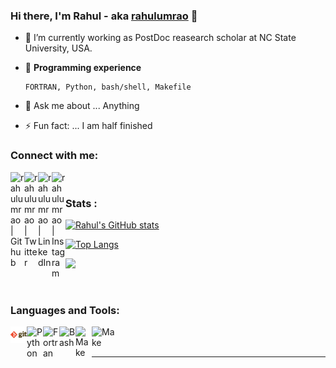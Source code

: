 ### Hi there, I'm  Rahul - aka [rahulumrao](https://github.com/rahulumrao) 👋

- 🔭 I’m currently working as PostDoc reasearch scholar at NC State University, USA.
- 🌱 **Programming experience** 
      
      FORTRAN, Python, bash/shell, Makefile
- 💬 Ask me about ... Anything
- ⚡ Fun fact: ... I am half finished

### Connect with me:

[<img align="left" alt="rahulumrao | Github" width="22px" src="https://cdn.jsdelivr.net/npm/simple-icons@v3/icons/github.svg" />](https://github.com/rahulumrao)
[<img align="left" alt="rahulumrao | Twitter" width="22px" src="https://cdn.jsdelivr.net/npm/simple-icons@v3/icons/twitter.svg" />](https://twitter.com/rahul_818)
[<img align="left" alt="rahulumrao | LinkedIn" width="22px" src="https://cdn.jsdelivr.net/npm/simple-icons@v3/icons/linkedin.svg" />](https://www.linkedin.com/in/rahul-verma-6a8089121)
[<img align="left" alt="rahulumrao | Instagram" width="22px" src="https://cdn.jsdelivr.net/npm/simple-icons@v3/icons/instagram.svg" />](https://instagram.com/_rahul_umrao)

<br />

### Stats :
[![Rahul's GitHub stats](https://github-readme-stats.vercel.app/api?username=rahulumrao&show_icons=true&theme=merko)](https://github.com/rahulumrao/github-readme-stats)

[![Top Langs](https://github-readme-stats.vercel.app/api/top-langs/?username=rahulumrao&hide=javascript,html,Roff,css,Cmake&layout=compact&theme=radical)](https://github.com/rahulumrao/github-readme-stats)

[![](https://visitcount.itsvg.in/api?id=rahulumrao&label=Profile%20Views&color=12&pretty=true)](https://visitcount.itsvg.in)

<br />

### Languages and Tools:
[<img align="left" alt="Git" width="26px" src="https://raw.githubusercontent.com/github/explore/80688e429a7d4ef2fca1e82350fe8e3517d3494d/topics/git/git.png" />](https://github.com/)
[<img align="left" alt="Python" width="26px" src="https://upload.wikimedia.org/wikipedia/commons/c/c3/Python-logo-notext.svg" />](https://www.python.org/)
[<img align="left" alt="Fortran" width="26px" src="https://upload.wikimedia.org/wikipedia/commons/b/b8/Fortran_logo.svg" />](https://fortran-lang.org/)
[<img align="left" alt="Bash" width="26px" src="https://www.pc-freak.net/images/Bash-Final-the-Bourne-again-shell-logo.jpg" />](https://www.gnu.org/software/bash/)
[<img align="left" alt="Make" width="26px" src="https://cdn.icon-icons.com/icons2/1377/PNG/512/textxmakefile_92756.png" />](https://www.gnu.org/software/make/)
[<img align="left" alt="Make" width="40px" src="https://cdn.icon-icons.com/icons2/2107/PNG/512/folder_type_cmake_opened_icon_130004.png" />](https://cmake.org/)

<br />
<br />

----
